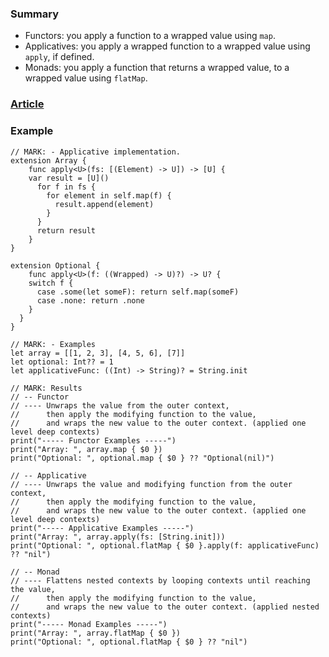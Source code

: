### Summary
- Functors: you apply a function to a wrapped value using `map`.
- Applicatives: you apply a wrapped function to a wrapped value using `apply`, if defined.
- Monads: you apply a function that returns a wrapped value, to a wrapped value using `flatMap`.

### [Article](https://mokacoding.com/blog/functor-applicative-monads-in-pictures/#:~:text=An%20applicative%20is%20a%20type,an%20applicative%2C%20and%20a%20monad.)

### Example
```
// MARK: - Applicative implementation.
extension Array {
    func apply<U>(fs: [(Element) -> U]) -> [U] {
    var result = [U]()
      for f in fs {
        for element in self.map(f) {
          result.append(element)
        }
      }
      return result
    }
}

extension Optional {
    func apply<U>(f: ((Wrapped) -> U)?) -> U? {
    switch f {
      case .some(let someF): return self.map(someF)
      case .none: return .none
    }
  }
}

// MARK: - Examples
let array = [[1, 2, 3], [4, 5, 6], [7]]
let optional: Int?? = 1
let applicativeFunc: ((Int) -> String)? = String.init

// MARK: Results
// -- Functor
// ---- Unwraps the value from the outer context,
//      then apply the modifying function to the value,
//      and wraps the new value to the outer context. (applied one level deep contexts)
print("----- Functor Examples -----")
print("Array: ", array.map { $0 })
print("Optional: ", optional.map { $0 } ?? "Optional(nil)")

// -- Applicative
// ---- Unwraps the value and modifying function from the outer context,
//      then apply the modifying function to the value,
//      and wraps the new value to the outer context. (applied one level deep contexts)
print("----- Applicative Examples -----")
print("Array: ", array.apply(fs: [String.init]))
print("Optional: ", optional.flatMap { $0 }.apply(f: applicativeFunc) ?? "nil")

// -- Monad
// ---- Flattens nested contexts by looping contexts until reaching the value,
//      then apply the modifying function to the value,
//      and wraps the new value to the outer context. (applied nested contexts)
print("----- Monad Examples -----")
print("Array: ", array.flatMap { $0 })
print("Optional: ", optional.flatMap { $0 } ?? "nil")
```
